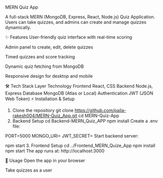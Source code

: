 MERN Quiz App



A full-stack MERN (MongoDB, Express, React, Node.js) Quiz Application. Users can take quizzes, and admins can create and manage quizzes dynamically.

✨ Features
User-friendly quiz interface with real-time scoring

Admin panel to create, edit, delete quizzes

Timed quizzes and score tracking

Dynamic quiz fetching from MongoDB

Responsive design for desktop and mobile

🛠 Tech Stack
Layer	Technology
Frontend	React, CSS
Backend	Node.js, Express
Database	MongoDB (Atlas or Local)
Authentication	JWT (JSON Web Token)
⚡ Installation & Setup
1. Clone the repository
git clone https://github.com/paila-rakesh004/MERN-Quiz_App.git
cd MERN-Quiz-App
2. Backend Setup
cd Backend-MERN_Quiz_APP
npm install
Create a .env file:

PORT=5000
MONGO_URI=<your-mongodb-connection-string>
JWT_SECRET=<your-secret-key>
Start backend server:

npm start
3. Frontend Setup
cd ../Frontend_MERN_Quize_App
npm install
npm start
The app runs at: http://localhost:3000

📖 Usage
Open the app in your browser

Take quizzes as a user
